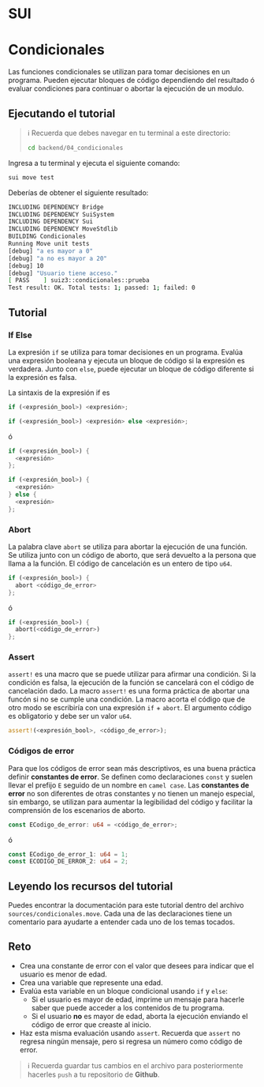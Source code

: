 # SUI

# Condicionales

Las funciones condicionales se utilizan para tomar decisiones en un programa. Pueden ejecutar bloques de código dependiendo del resultado ó evaluar condiciones para continuar o abortar la ejecución de un modulo.

## Ejecutando el tutorial

> :information_source: Recuerda que debes navegar en tu terminal a este directorio:
>```sh
>cd backend/04_condicionales
>```

Ingresa a tu terminal y ejecuta el siguiente comando:

```sh
sui move test
```

Deberías de obtener el siguiente resultado:
```sh
INCLUDING DEPENDENCY Bridge
INCLUDING DEPENDENCY SuiSystem
INCLUDING DEPENDENCY Sui
INCLUDING DEPENDENCY MoveStdlib
BUILDING Condicionales
Running Move unit tests
[debug] "a es mayor a 0"
[debug] "a no es mayor a 20"
[debug] 10
[debug] "Usuario tiene acceso."
[ PASS    ] suiz3::condicionales::prueba
Test result: OK. Total tests: 1; passed: 1; failed: 0
```

## Tutorial

### If Else

La expresión `if` se utiliza para tomar decisiones en un programa. Evalúa una expresión booleana y ejecuta un bloque de código si la expresión es verdadera. Junto con `else`, puede ejecutar un bloque de código diferente si la expresión es falsa.

La sintaxis de la expresión if es

```rust
if (<expresión_bool>) <expresión>;
```
```rust
if (<expresión_bool>) <expresión> else <expresión>;
```

ó

```rust
if (<expresión_bool>) {
  <expresión>
};
```
```rust
if (<expresión_bool>) {
  <expresión>
} else {
  <expresión>
};
```

### Abort

La palabra clave `abort` se utiliza para abortar la ejecución de una función. Se utiliza junto con un código de aborto, que será devuelto a la persona que llama a la función. El código de cancelación es un entero de tipo `u64`.

```rust
if (<expresión_bool>) {
  abort <código_de_error>
};
```
ó
```rust
if (<expresión_bool>) {
  abort(<código_de_error>)
};
```

### Assert

`assert!` es una macro que se puede utilizar para afirmar una condición. Si la condición es falsa, la ejecución de la función se cancelará con el código de cancelación dado. La macro `assert!` es una forma práctica de abortar una funcón si no se cumple una condición. La macro acorta el código que de otro modo se escribiría con una expresión `if` + `abort`. El argumento código es obligatorio y debe ser un valor `u64`.

```rust
assert!(<expresión_bool>, <código_de_error>);
```

### Códigos de error

Para que los códigos de error sean más descriptivos, es una buena práctica definir **constantes de error**. Se definen como declaraciones `const` y suelen llevar el prefijo `E` seguido de un nombre en `camel case`. Las **constantes de error** no son diferentes de otras constantes y no tienen un manejo especial, sin embargo, se utilizan para aumentar la legibilidad del código y facilitar la comprensión de los escenarios de aborto.

```rust
const ECodigo_de_error: u64 = <código_de_error>;
```
ó
```rust
const ECodigo_de_error_1: u64 = 1;
const ECODIGO_DE_ERROR_2: u64 = 2;
```

## Leyendo los recursos del tutorial

Puedes encontrar la documentación para este tutorial dentro del archivo `sources/condicionales.move`. Cada una de las declaraciones tiene un comentario para ayudarte a entender cada uno de los temas tocados.

## Reto

* Crea una constante de error con el valor que desees para indicar que el usuario es menor de edad.
* Crea una variable que represente una edad.
* Evalúa esta variable en un bloque condicional usando `if` y `else`:
  * Si el usuario es mayor de edad, imprime un mensaje para hacerle saber que puede acceder a los contenidos de tu programa.
  * Si el usuario **no** es mayor de edad, aborta la ejecución enviando el código de error que creaste al inicio.
* Haz esta misma evaluación usando `assert`. Recuerda que `assert` no regresa ningún mensaje, pero si regresa un número como código de error.

> :information_source: Recuerda guardar tus cambios en el archivo para posteriormente hacerles `push` a tu repositorio de **Github**.
